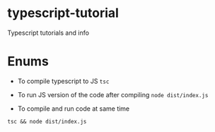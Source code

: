 # typescript-tutorial
Typescript tutorials and info

# Enums

- To compile typescript to JS
`tsc`

- To run JS version of the code after compiling
`node dist/index.js`

- To compile and run code at same time 
```
tsc && node dist/index.js
```